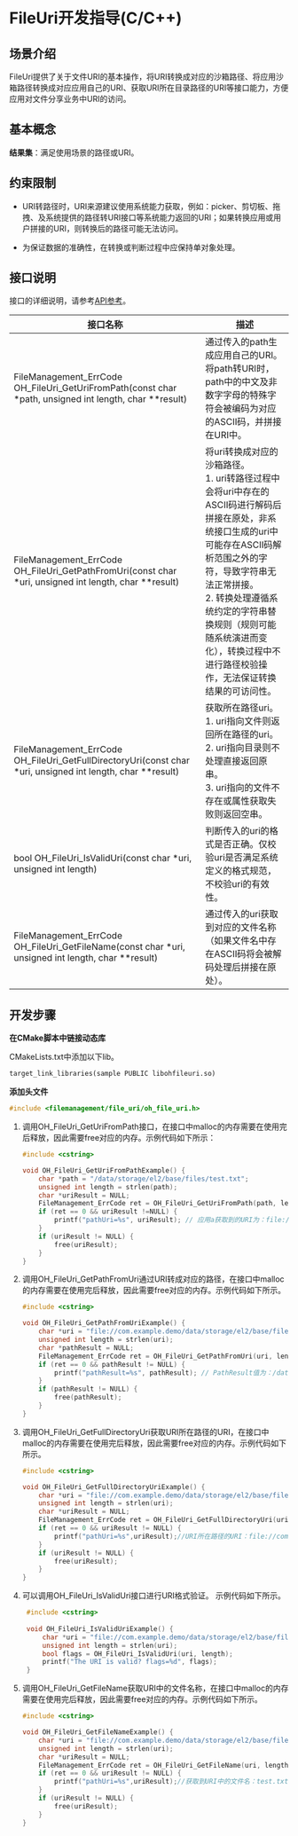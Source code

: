 # FileUri开发指导(C/C++)
<!--Kit: Core File Kit-->
<!--Subsystem: FileManagement-->
<!--Owner: @lvzhenjie-->
<!--Designer: @wang_zhangjun; @chenxi0605-->
<!--Tester: @liuhonggang123-->
<!--Adviser: @foryourself-->

## 场景介绍

FileUri提供了关于文件URI的基本操作，将URI转换成对应的沙箱路径、将应用沙箱路径转换成对应应用自己的URI、获取URI所在目录路径的URI等接口能力，方便应用对文件分享业务中URI的访问。

## 基本概念

**结果集**：满足使用场景的路径或URI。

## 约束限制

- URI转路径时，URI来源建议使用系统能力获取，例如：picker、剪切板、拖拽、及系统提供的路径转URI接口等系统能力返回的URI；如果转换应用或用户拼接的URI，则转换后的路径可能无法访问。

- 为保证数据的准确性，在转换或判断过程中应保持单对象处理。

## 接口说明

接口的详细说明，请参考[API参考](../reference/apis-core-file-kit/capi-oh-file-uri-h.md)。

| 接口名称 | 描述 |
| -------- |-------|
| FileManagement_ErrCode OH_FileUri_GetUriFromPath(const char *path, unsigned int length, char **result)| 通过传入的path生成应用自己的URI。将path转URI时，path中的中文及非数字字母的特殊字符会被编码为对应的ASCII码，并拼接在URI中。|
| FileManagement_ErrCode OH_FileUri_GetPathFromUri(const char *uri, unsigned int length, char **result) | 将uri转换成对应的沙箱路径。 <br>1. uri转路径过程中会将uri中存在的ASCII码进行解码后拼接在原处，非系统接口生成的uri中可能存在ASCII码解析范围之外的字符，导致字符串无法正常拼接。<br>2. 转换处理遵循系统约定的字符串替换规则（规则可能随系统演进而变化），转换过程中不进行路径校验操作，无法保证转换结果的可访问性。 |
| FileManagement_ErrCode OH_FileUri_GetFullDirectoryUri(const char *uri, unsigned int length, char **result) | 获取所在路径uri。<br>1. uri指向文件则返回所在路径的uri。<br>2. uri指向目录则不处理直接返回原串。<br>3. uri指向的文件不存在或属性获取失败则返回空串。|
| bool OH_FileUri_IsValidUri(const char *uri, unsigned int length) | 判断传入的uri的格式是否正确。仅校验uri是否满足系统定义的格式规范，不校验uri的有效性。|
| FileManagement_ErrCode OH_FileUri_GetFileName(const char *uri, unsigned int length, char **result) | 通过传入的uri获取到对应的文件名称（如果文件名中存在ASCII码将会被解码处理后拼接在原处）。|

## 开发步骤

**在CMake脚本中链接动态库**

CMakeLists.txt中添加以下lib。

```txt
target_link_libraries(sample PUBLIC libohfileuri.so)
```

**添加头文件**

```c++
#include <filemanagement/file_uri/oh_file_uri.h>
```

1. 调用OH_FileUri_GetUriFromPath接口，在接口中malloc的内存需要在使用完后释放，因此需要free对应的内存。示例代码如下所示：

    ```c
    #include <cstring>

    void OH_FileUri_GetUriFromPathExample() {
        char *path = "/data/storage/el2/base/files/test.txt";
        unsigned int length = strlen(path);
        char *uriResult = NULL;
        FileManagement_ErrCode ret = OH_FileUri_GetUriFromPath(path, length ,&uriResult); 
        if (ret == 0 && uriResult !=NULL) {
            printf("pathUri=%s", uriResult); // 应用a获取到的URI为：file://com.example.demo/data/storage/el2/base/files/test.txt
        }
        if (uriResult != NULL) {
            free(uriResult);
        }
    }    
    ```

2. 调用OH_FileUri_GetPathFromUri通过URI转成对应的路径，在接口中malloc的内存需要在使用完后释放，因此需要free对应的内存。示例代码如下所示。

    ```c
    #include <cstring>

    void OH_FileUri_GetPathFromUriExample() {
        char *uri = "file://com.example.demo/data/storage/el2/base/files/test.txt";
        unsigned int length = strlen(uri);
        char *pathResult = NULL;
        FileManagement_ErrCode ret = OH_FileUri_GetPathFromUri(uri, length, &pathResult);
        if (ret == 0 && pathResult != NULL) {
            printf("pathResult=%s", pathResult); // PathResult值为：/data/storage/el2/base/files/test.txt
        }
        if (pathResult != NULL) {
            free(pathResult);
        }
    }
    ```

3. 调用OH_FileUri_GetFullDirectoryUri获取URI所在路径的URI，在接口中malloc的内存需要在使用完后释放，因此需要free对应的内存。示例代码如下所示。

    ```c
    #include <cstring>
    
    void OH_FileUri_GetFullDirectoryUriExample() {
        char *uri = "file://com.example.demo/data/storage/el2/base/files/test.txt";
        unsigned int length = strlen(uri);
        char *uriResult = NULL;
        FileManagement_ErrCode ret = OH_FileUri_GetFullDirectoryUri(uri, length, &uriResult);
        if (ret == 0 && uriResult != NULL) {
            printf("pathUri=%s",uriResult);//URI所在路径的URI：file://com.example.demo/data/storage/el2/base/files/
        }
        if (uriResult != NULL) {
            free(uriResult);
        }
    }
    ```

4. 可以调用OH_FileUri_IsValidUri接口进行URI格式验证。 示例代码如下所示。

   ```c
    #include <cstring>
    
    void OH_FileUri_IsValidUriExample() {
        char *uri = "file://com.example.demo/data/storage/el2/base/files/test.txt";
        unsigned int length = strlen(uri);
        bool flags = OH_FileUri_IsValidUri(uri, length);
        printf("The URI is valid? flags=%d", flags);
    }
   ```

5. 调用OH_FileUri_GetFileName获取URI中的文件名称，在接口中malloc的内存需要在使用完后释放，因此需要free对应的内存。示例代码如下所示。

    ```c
    #include <cstring>
    
    void OH_FileUri_GetFileNameExample() {
        char *uri = "file://com.example.demo/data/storage/el2/base/files/test.txt";
        unsigned int length = strlen(uri);
        char *uriResult = NULL;
        FileManagement_ErrCode ret = OH_FileUri_GetFileName(uri, length, &uriResult);
        if (ret == 0 && uriResult != NULL) {
            printf("pathUri=%s",uriResult);//获取到URI中的文件名：test.txt
        }
        if (uriResult != NULL) {
            free(uriResult);
        }
    }
    ```
